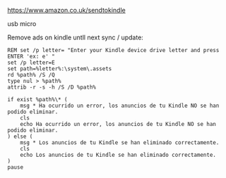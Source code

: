 https://www.amazon.co.uk/sendtokindle

usb micro

Remove ads on kindle untll next sync / update:
```batch
REM set /p letter= "Enter your Kindle device drive letter and press ENTER 'ex: e' "
set /p letter=E
set path=%letter%:\system\.assets
rd %path% /S /Q
type nul > %path%
attrib -r -s -h /S /D %path%

if exist %path%\* (
	msg * Ha ocurrido un error, los anuncios de tu Kindle NO se han podido eliminar.
	cls
	echo Ha ocurrido un error, los anuncios de tu Kindle NO se han podido eliminar.
) else (
	msg * Los anuncios de tu Kindle se han eliminado correctamente.
	cls
	echo Los anuncios de tu Kindle se han eliminado correctamente.
)
pause
```